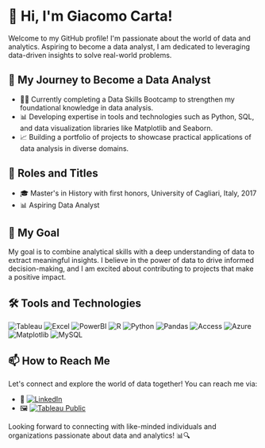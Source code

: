 # 👋 Hi, I'm Giacomo Carta!

Welcome to my GitHub profile! I'm passionate about the world of data and analytics. Aspiring to become a data analyst, I am dedicated to leveraging data-driven insights to solve real-world problems.

## 🚀 My Journey to Become a Data Analyst

- 👨‍💻 Currently completing a Data Skills Bootcamp to strengthen my foundational knowledge in data analysis.
- 📊 Developing expertise in tools and technologies such as Python, SQL, and data visualization libraries like Matplotlib and Seaborn.
- 📈 Building a portfolio of projects to showcase practical applications of data analysis in diverse domains.

## 💼 Roles and Titles

- 🎓 Master's in History with first honors, University of Cagliari, Italy, 2017
- 📊 Aspiring Data Analyst

## 🌟 My Goal

My goal is to combine analytical skills with a deep understanding of data to extract meaningful insights. I believe in the power of data to drive informed decision-making, and I am excited about contributing to projects that make a positive impact.

## 🛠️ Tools and Technologies

![Tableau](https://img.shields.io/badge/Tableau-000000?style=for-the-badge&logo=Tableau)
![Excel](https://img.shields.io/badge/Excel-217346?style=for-the-badge&logo=Microsoft-Excel)
![PowerBI](https://img.shields.io/badge/PowerBI-F2C811?style=for-the-badge&logo=Power-BI)
![R](https://img.shields.io/badge/R-276DC3?style=for-the-badge&logo=R)
![Python](https://img.shields.io/badge/Python-3776AB?style=for-the-badge&logo=Python)
![Pandas](https://img.shields.io/badge/Pandas-150458?style=for-the-badge&logo=Pandas)
![Access](https://img.shields.io/badge/Access-A4373A?style=for-the-badge&logo=Microsoft-Access)
![Azure](https://img.shields.io/badge/Azure-0089D6?style=for-the-badge&logo=Microsoft-Azure)
![Matplotlib](https://img.shields.io/badge/Matplotlib-3776AB?style=for-the-badge&logo=Python)
![MySQL](https://img.shields.io/badge/MySQL-4479A1?style=for-the-badge&logo=MySQL)

## 📫 How to Reach Me

Let's connect and explore the world of data together! You can reach me via:

- 🔗 [![LinkedIn](https://img.shields.io/badge/LinkedIn-0077B5?style=for-the-badge&logo=LinkedIn)](https://www.linkedin.com/in/giacomo-carta-a49986160/)
- 🖼️ [![Tableau Public](https://img.shields.io/badge/Tableau-Public-0077B5?style=for-the-badge&logo=Tableau)](https://public.tableau.com/app/profile/giacomo.carta/vizzes)

Looking forward to connecting with like-minded individuals and organizations passionate about data and analytics! 📊🔍

